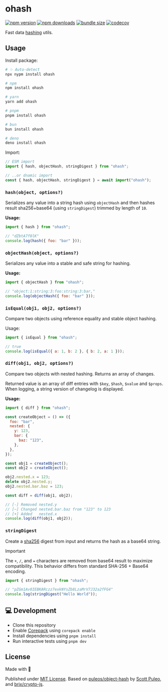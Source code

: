 # ohash

<!-- automd:badges bundlephobia codecov -->

[![npm version](https://img.shields.io/npm/v/ohash)](https://npmjs.com/package/ohash)
[![npm downloads](https://img.shields.io/npm/dm/ohash)](https://npm.chart.dev/ohash)
[![bundle size](https://img.shields.io/bundlephobia/minzip/ohash)](https://bundlephobia.com/package/ohash)
[![codecov](https://img.shields.io/codecov/c/gh/unjs/ohash)](https://codecov.io/gh/unjs/ohash)

<!-- /automd -->

Fast data [hashing](https://en.wikipedia.org/wiki/Hash_function) utils.

## Usage

Install package:

<!--automd:pm-install -->

```sh
# ✨ Auto-detect
npx nypm install ohash

# npm
npm install ohash

# yarn
yarn add ohash

# pnpm
pnpm install ohash

# bun
bun install ohash

# deno
deno install ohash
```

<!--/automd -->

Import:

```js
// ESM import
import { hash, objectHash, stringDigest } from "ohash";

// ..or dnamic import
const { hash, objectHash, stringDigest } = await import("ohash");
```

### `hash(object, options?)`

Serializes any value into a string hash using `objectHash` and then hashes result sha256+base64 (using `stringDigest`) trimmed by length of `10`.

**Usage:**

```js
import { hash } from "ohash";

// "dZbtA7f0lK"
console.log(hash({ foo: "bar" }));
```

### `objectHash(object, options?)`

Serializes any value into a stable and safe string for hashing.

**Usage:**

```js
import { objectHash } from "ohash";

// "object:1:string:3:foo:string:3:bar,"
console.log(objectHash({ foo: "bar" }));
```

### `isEqual(obj1, obj2, options?)`

Compare two objects using reference equality and stable object hashing.

Usage:

```js
import { isEqual } from "ohash";

// true
console.log(isEqual({ a: 1, b: 2 }, { b: 2, a: 1 }));
```

### `diff(obj1, obj2, options?)`

Compare two objects with nested hashing. Returns an array of changes.

Returned value is an array of diff entries with `$key`, `$hash`, `$value` and `$props`. When logging, a string version of changelog is displayed.

**Usage:**

```js
import { diff } from "ohash";

const createObject = () => ({
  foo: "bar",
  nested: {
    y: 123,
    bar: {
      baz: "123",
    },
  },
});

const obj1 = createObject();
const obj2 = createObject();

obj2.nested.x = 123;
delete obj2.nested.y;
obj2.nested.bar.baz = 123;

const diff = diff(obj1, obj2);

// [-] Removed nested.y
// [~] Changed nested.bar.baz from "123" to 123
// [+] Added   nested.x
console.log(diff(obj1, obj2));
```

### `stringDigest`

Create a [sha256](https://en.wikipedia.org/wiki/SHA-2) digest from input and returns the hash as a base64 string.

> [!IMPORTANT]
> The `+`, `/`, and `=` characters are removed from base64 result to maximize compatibility.
> This behavior differs from standard SHA-256 + Base64 encoding.

```ts
import { stringDigest } from "ohash";

// "pZGm1Av0IEBKARczz7exkNYsZb8LzaMrV7J32a2fFG4"
console.log(stringDigest("Hello World"));
```

## 💻 Development

- Clone this repository
- Enable [Corepack](https://github.com/nodejs/corepack) using `corepack enable`
- Install dependencies using `pnpm install`
- Run interactive tests using `pnpm dev`

## License

Made with 💛

Published under [MIT License](./LICENSE). Based on [puleos/object-hash](https://github.com/puleos/object-hash) by [Scott Puleo](https://github.com/puleos/), and [brix/crypto-js](https://github.com/brix/crypto-js).
